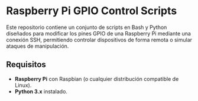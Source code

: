 # Raspberry Pi GPIO Control Scripts

Este repositorio contiene un conjunto de scripts en Bash y Python diseñados para modificar los pines GPIO de una Raspberry Pi mediante una conexión SSH, permitiendo controlar dispositivos de forma remota o simular ataques de manipulación.

## Requisitos

- **Raspberry Pi** con Raspbian (o cualquier distribución compatible de Linux).
- **Python 3.x** instalado.
